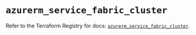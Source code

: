 # `azurerm_service_fabric_cluster`

Refer to the Terraform Registry for docs: [`azurerm_service_fabric_cluster`](https://registry.terraform.io/providers/hashicorp/azurerm/4.25.0/docs/resources/service_fabric_cluster).
